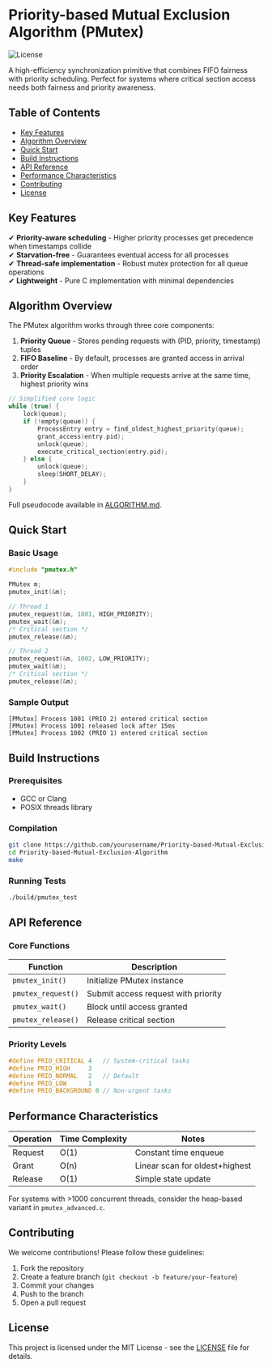 # Priority-based Mutual Exclusion Algorithm (PMutex)

![License](https://img.shields.io/badge/license-MIT-blue.svg)

A high-efficiency synchronization primitive that combines FIFO fairness with priority scheduling. Perfect for systems where critical section access needs both fairness and priority awareness.

## Table of Contents
- [Key Features](#key-features)
- [Algorithm Overview](#algorithm-overview)
- [Quick Start](#quick-start)
- [Build Instructions](#build-instructions)
- [API Reference](#api-reference)
- [Performance Characteristics](#performance-characteristics)
- [Contributing](#contributing)
- [License](#license)

## Key Features

✔ **Priority-aware scheduling** - Higher priority processes get precedence when timestamps collide  
✔ **Starvation-free** - Guarantees eventual access for all processes  
✔ **Thread-safe implementation** - Robust mutex protection for all queue operations  
✔ **Lightweight** - Pure C implementation with minimal dependencies  

## Algorithm Overview

The PMutex algorithm works through three core components:

1. **Priority Queue** - Stores pending requests with (PID, priority, timestamp) tuples
2. **FIFO Baseline** - By default, processes are granted access in arrival order
3. **Priority Escalation** - When multiple requests arrive at the same time, highest priority wins

```c
// Simplified core logic
while (true) {
    lock(queue);
    if (!empty(queue)) {
        ProcessEntry entry = find_oldest_highest_priority(queue);
        grant_access(entry.pid);
        unlock(queue);
        execute_critical_section(entry.pid);
    } else {
        unlock(queue);
        sleep(SHORT_DELAY);
    }
}
```
Full pseudocode available in [ALGORITHM.md](ALGORITHM.md).

## Quick Start

### Basic Usage

```c
#include "pmutex.h"

PMutex m;
pmutex_init(&m);

// Thread 1
pmutex_request(&m, 1001, HIGH_PRIORITY);
pmutex_wait(&m);
/* Critical section */
pmutex_release(&m);

// Thread 2
pmutex_request(&m, 1002, LOW_PRIORITY);
pmutex_wait(&m);
/* Critical section */
pmutex_release(&m);
```

### Sample Output

```
[PMutex] Process 1001 (PRIO 2) entered critical section
[PMutex] Process 1001 released lock after 15ms
[PMutex] Process 1002 (PRIO 1) entered critical section
```

## Build Instructions

### Prerequisites

- GCC or Clang
- POSIX threads library

### Compilation

```bash
git clone https://github.com/yourusername/Priority-based-Mutual-Exclusion-Algorithm.git
cd Priority-based-Mutual-Exclusion-Algorithm
make
```

### Running Tests

```bash
./build/pmutex_test
```

## API Reference

### Core Functions

| Function            | Description                         |
|---------------------|-------------------------------------|
| `pmutex_init()`      | Initialize PMutex instance         |
| `pmutex_request()`   | Submit access request with priority |
| `pmutex_wait()`      | Block until access granted         |
| `pmutex_release()`   | Release critical section           |

### Priority Levels

```c
#define PRIO_CRITICAL 4   // System-critical tasks
#define PRIO_HIGH     3
#define PRIO_NORMAL   2   // Default
#define PRIO_LOW      1
#define PRIO_BACKGROUND 0 // Non-urgent tasks
```

## Performance Characteristics

| Operation | Time Complexity | Notes                        |
|-----------|-----------------|------------------------------|
| Request   | O(1)            | Constant time enqueue        |
| Grant     | O(n)            | Linear scan for oldest+highest |
| Release   | O(1)            | Simple state update          |

For systems with >1000 concurrent threads, consider the heap-based variant in `pmutex_advanced.c`.

## Contributing

We welcome contributions! Please follow these guidelines:

1. Fork the repository
2. Create a feature branch (`git checkout -b feature/your-feature`)
3. Commit your changes
4. Push to the branch
5. Open a pull request

## License

This project is licensed under the MIT License - see the [LICENSE](LICENSE) file for details.

